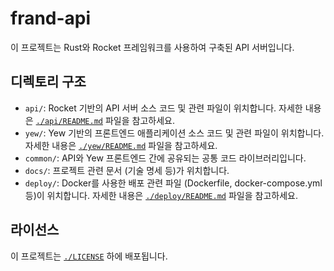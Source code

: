 # frand-api

이 프로젝트는 Rust와 Rocket 프레임워크를 사용하여 구축된 API 서버입니다.

## 디렉토리 구조

*   `api/`: Rocket 기반의 API 서버 소스 코드 및 관련 파일이 위치합니다. 자세한 내용은 [`./api/README.md`](./api/README.md) 파일을 참고하세요.
*   `yew/`: Yew 기반의 프론트엔드 애플리케이션 소스 코드 및 관련 파일이 위치합니다. 자세한 내용은 [`./yew/README.md`](./yew/README.md) 파일을 참고하세요.
*   `common/`: API와 Yew 프론트엔드 간에 공유되는 공통 코드 라이브러리입니다.
*   `docs/`: 프로젝트 관련 문서 (기술 명세 등)가 위치합니다.
*   `deploy/`: Docker를 사용한 배포 관련 파일 (Dockerfile, docker-compose.yml 등)이 위치합니다. 자세한 내용은 [`./deploy/README.md`](./deploy/README.md) 파일을 참고하세요.

## 라이선스

이 프로젝트는 [`./LICENSE`](./LICENSE) 하에 배포됩니다.

